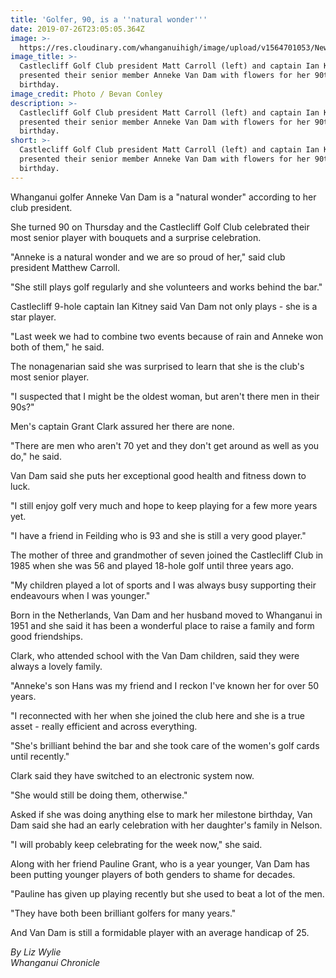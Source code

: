 ```yaml
---
title: 'Golfer, 90, is a ''natural wonder'''
date: 2019-07-26T23:05:05.364Z
image: >-
  https://res.cloudinary.com/whanganuihigh/image/upload/v1564701053/News/Matt_Carrol_Chron_27.7.19.jpg
image_title: >-
  Castlecliff Golf Club president Matt Carroll (left) and captain Ian Kitney
  presented their senior member Anneke Van Dam with flowers for her 90th
  birthday.
image_credit: Photo / Bevan Conley
description: >-
  Castlecliff Golf Club president Matt Carroll (left) and captain Ian Kitney
  presented their senior member Anneke Van Dam with flowers for her 90th
  birthday.
short: >-
  Castlecliff Golf Club president Matt Carroll (left) and captain Ian Kitney
  presented their senior member Anneke Van Dam with flowers for her 90th
  birthday.
---
```

Whanganui golfer Anneke Van Dam is a "natural wonder" according to her club president.

She turned 90 on Thursday and the Castlecliff Golf Club celebrated their most senior player with bouquets and a surprise celebration.

"Anneke is a natural wonder and we are so proud of her," said club president Matthew Carroll.

"She still plays golf regularly and she volunteers and works behind the bar."

Castlecliff 9-hole captain Ian Kitney said Van Dam not only plays - she is a star player.

"Last week we had to combine two events because of rain and Anneke won both of them," he said.

The nonagenarian said she was surprised to learn that she is the club's most senior player.

"I suspected that I might be the oldest woman, but aren't there men in their 90s?"

Men's captain Grant Clark assured her there are none.

"There are men who aren't 70 yet and they don't get around as well as you do," he said.

Van Dam said she puts her exceptional good health and fitness down to luck.

"I still enjoy golf very much and hope to keep playing for a few more years yet.

"I have a friend in Feilding who is 93 and she is still a very good player."

The mother of three and grandmother of seven joined the Castlecliff Club in 1985 when she was 56 and played 18-hole golf until three years ago.

"My children played a lot of sports and I was always busy supporting their endeavours when I was younger."

Born in the Netherlands, Van Dam and her husband moved to Whanganui in 1951 and she said it has been a wonderful place to raise a family and form good friendships.

Clark, who attended school with the Van Dam children, said they were always a lovely family.

"Anneke's son Hans was my friend and I reckon I've known her for over 50 years.

"I reconnected with her when she joined the club here and she is a true asset - really efficient and across everything.

"She's brilliant behind the bar and she took care of the women's golf cards until recently."

Clark said they have switched to an electronic system now.

"She would still be doing them, otherwise."

Asked if she was doing anything else to mark her milestone birthday, Van Dam said she had an early celebration with her daughter's family in Nelson.

"I will probably keep celebrating for the week now," she said.

Along with her friend Pauline Grant, who is a year younger, Van Dam has been putting younger players of both genders to shame for decades.

"Pauline has given up playing recently but she used to beat a lot of the men.

"They have both been brilliant golfers for many years."

And Van Dam is still a formidable player with an average handicap of 25.

_By Liz Wylie_  
_Whanganui Chronicle_
